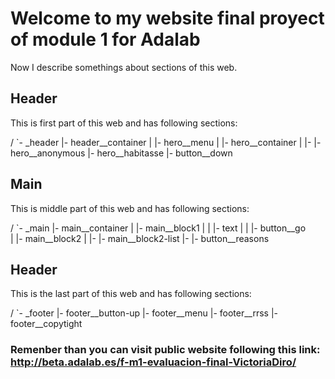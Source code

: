 # Welcome to my website final proyect of module 1 for Adalab
Now I describe somethings about sections of this web.

## Header
This is first part of this web and has following sections:

/
`- _header
   |- header__container
   |  |- hero__menu
   |  |- hero__container
   |  |- |- hero__anonymous
         |- hero__habitasse
         |- button__down   
   
## Main
This is middle part of this web and has following sections:

/
`- _main
   |- main__container
   |  |- main__block1
   |  |  |- text
   |  |  |- button__go     
   |  |- main__block2
   |  |- |- main__block2-list
      |- 
      |- button__reasons  

## Header
This is the last part of this web and has following sections:

/
`- _footer
   |- footer__button-up
   |- footer__menu
   |- footer__rrss
   |- footer__copytight


### Remenber than you can visit public website following this link: http://beta.adalab.es/f-m1-evaluacion-final-VictoriaDiro/